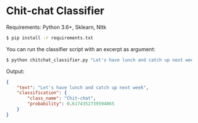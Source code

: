 # Chit-chat Classifier

Requirements: Python 3.6+, Sklearn, Nltk

```bash
$ pip install -r requirements.txt
```

You can run the classifier script with an excerpt as argument:

```bash
$ python chitchat_classifier.py "Let's have lunch and catch up next week"
```

Output:

```json
{
    "text": "Let's have lunch and catch up next week", 
    "classification": {
        "class_name": "Chit-chat", 
        "probability": 0.6174352739594865
    }
}
```

